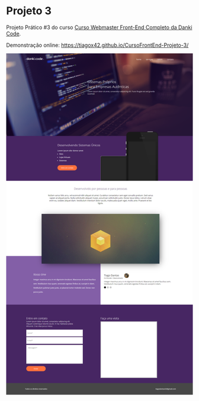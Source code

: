 # **Projeto 3**


Projeto Prático #3 do curso [Curso Webmaster Front-End Completo da Danki Code](https://cursos.dankicode.com/curso-front-end-completo "Curso Webmaster Front-End Completo da Danki Code").

Demonstração online: https://tiagox42.github.io/CursoFrontEnd-Projeto-3/

![](https://github.com/Tiagox42/CursoFrontEnd-Projeto-3/blob/main/imagens/final1.png?raw=true)
